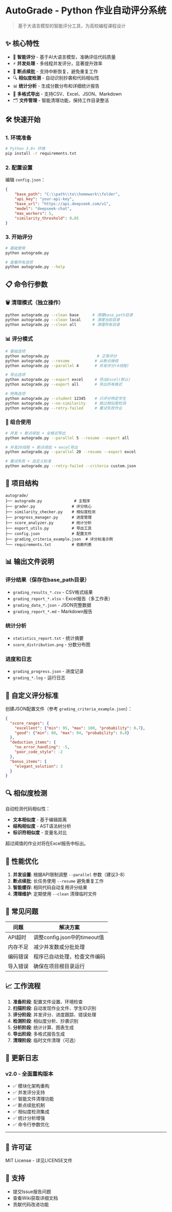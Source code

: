 # AutoGrade - Python 作业自动评分系统

> 基于大语言模型的智能评分工具，为高校编程课程设计

## ✨ 核心特性

- 🚀 **智能评分** - 基于AI大语言模型，准确评估代码质量
- ⚡ **并发处理** - 多线程并发评分，显著提升效率
- 🔄 **断点续批** - 支持中断恢复，避免重复工作
- 🔍 **相似度检测** - 自动识别抄袭和代码相似性
- 📊 **统计分析** - 生成分数分布和详细统计报告
- 📁 **多格式导出** - 支持CSV、Excel、JSON、Markdown
- 🗂️ **文件管理** - 智能清理功能，保持工作目录整洁

## 🛠 快速开始

### 1. 环境准备
```bash
# Python 3.8+ 环境
pip install -r requirements.txt
```

### 2. 配置设置
编辑 `config.json`：
```json
{
    "base_path": "C:\\path\\to\\homework\\folder",
    "api_key": "your-api-key",
    "base_url": "https://api.deepseek.com/v1",
    "model": "deepseek-chat",
    "max_workers": 5,
    "similarity_threshold": 0.85
}
```

### 3. 开始评分
```bash
# 基础使用
python autograde.py

# 查看所有选项
python autograde.py --help
```

## 📋 命令行参数

### 🗑️ 清理模式（独立操作）
```bash
python autograde.py --clean base      # 清理base_path目录
python autograde.py --clean local     # 清理当前目录
python autograde.py --clean all       # 清理所有目录
```

### 📊 评分模式
```bash
# 基础选项
python autograde.py                     # 正常评分
python autograde.py --resume           # 从断点继续
python autograde.py --parallel 4       # 并发评分(4线程)

# 导出选项
python autograde.py --export excel     # 导出Excel(默认)
python autograde.py --export all       # 导出所有格式

# 特殊选项
python autograde.py --student 12345    # 只评分特定学生
python autograde.py --no-similarity    # 跳过相似度检测
python autograde.py --retry-failed     # 重试失败作业
```

### 🔧 组合使用
```bash
# 并发 + 断点续批 + 全格式导出
python autograde.py --parallel 5 --resume --export all

# 并发20线程 + 断点续批 + excel导出
python autograde.py --parallel 20 --resume --export excel

# 重试失败 + 自定义标准
python autograde.py --retry-failed --criteria custom.json
```

## 📁 项目结构

```
autograde/
├── autograde.py              # 主程序
├── grader.py                # 评分核心
├── similarity_checker.py    # 相似度检测
├── progress_manager.py      # 进度管理
├── score_analyzer.py        # 统计分析
├── export_utils.py          # 导出工具
├── config.json              # 配置文件
├── grading_criteria_example.json  # 评分标准示例
└── requirements.txt         # 依赖列表
```

## 📊 输出文件说明

### 评分结果（保存在base_path目录）
- `grading_results_*.csv` - CSV格式结果
- `grading_report_*.xlsx` - Excel报告（多工作表）
- `grading_data_*.json` - JSON完整数据
- `grading_report_*.md` - Markdown报告

### 统计分析
- `statistics_report.txt` - 统计摘要
- `score_distribution.png` - 分数分布图

### 进度和日志
- `grading_progress.json` - 进度记录
- `grading_*.log` - 运行日志

## 🎯 自定义评分标准

创建JSON配置文件（参考 `grading_criteria_example.json`）：

```json
{
  "score_ranges": {
    "excellent": {"min": 95, "max": 100, "probability": 0.7},
    "good": {"min": 80, "max": 94, "probability": 0.8}
  },
  "deduction_items": {
    "no_error_handling": -5,
    "poor_code_style": -2
  },
  "bonus_items": {
    "elegant_solution": 3
  }
}
```

## 🔍 相似度检测

自动检测代码相似性：
- **文本相似度** - 基于编辑距离
- **结构相似度** - AST语法树分析
- **标识符相似度** - 变量名对比

超过阈值的作业对将在Excel报告中标出。

## 🚀 性能优化

1. **并发设置**: 根据API限制调整 `--parallel` 参数（建议3-8）
2. **断点续批**: 长任务使用 `--resume` 避免重复工作
3. **智能缓存**: 相同代码自动复用评分结果
4. **清理维护**: 定期使用 `--clean` 清理临时文件

## 🐛 常见问题

| 问题 | 解决方案 |
|------|----------|
| API超时 | 调整config.json中的timeout值 |
| 内存不足 | 减少并发数或分批处理 |
| 编码错误 | 程序已自动处理，检查文件编码 |
| 导入错误 | 确保在项目根目录运行 |

## 📈 工作流程

1. **准备阶段**: 配置文件设置、环境检查
2. **扫描阶段**: 自动发现作业文件、学生ID识别
3. **评分阶段**: 并发评分、进度跟踪、错误处理
4. **检测阶段**: 相似度分析、抄袭识别
5. **分析阶段**: 统计计算、图表生成
6. **导出阶段**: 多格式报告生成
7. **清理阶段**: 临时文件清理（可选）

## 📝 更新日志

### v2.0 - 全面重构版本
- ✅ 模块化架构重构
- ✅ 并发评分支持
- ✅ 智能文件清理功能
- ✅ 断点续批机制
- ✅ 相似度检测集成
- ✅ 统计分析增强
- ✅ 命令行参数优化

---

## 📄 许可证

MIT License - 详见LICENSE文件

## 🤝 支持

- 提交Issue报告问题
- 查看Wiki获取详细文档
- 贡献代码改进功能